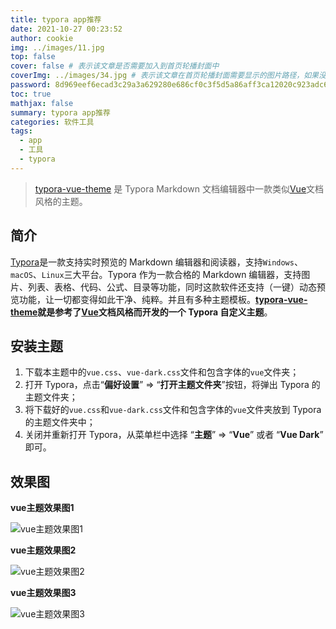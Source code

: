 ```yaml
---
title: typora app推荐
date: 2021-10-27 00:23:52
author: cookie
img: ../images/11.jpg
top: false
cover: false # 表示该文章是否需要加入到首页轮播封面中
coverImg: ../images/34.jpg # 表示该文章在首页轮播封面需要显示的图片路径，如果没有，则默认使用文章的特色图片
password: 8d969eef6ecad3c29a3a629280e686cf0c3f5d5a86aff3ca12020c923adc6c92
toc: true
mathjax: false
summary: typora app推荐
categories: 软件工具
tags:
  - app
  - 工具
  - typora
---
```

> [typora-vue-theme](https://github.com/blinkfox/typora-vue-theme) 是 Typora Markdown 文档编辑器中一款类似[Vue](https://vuejs.org/)文档风格的主题。

## [](#简介 "简介")简介

[Typora](https://www.typora.io/)是一款支持实时预览的 Markdown 编辑器和阅读器，支持`Windows`、`macOS`、`Linux`三大平台。Typora 作为一款合格的 Markdown 编辑器，支持图片、列表、表格、代码、公式、目录等功能，同时这款软件还支持（一键）动态预览功能，让一切都变得如此干净、纯粹。并且有多种主题模板。**[typora-vue-theme](https://github.com/blinkfox/typora-vue-theme)就是参考了[Vue](https://vuejs.org/)文档风格而开发的一个 Typora 自定义主题**。

## [](#安装主题 "安装主题")安装主题

1.  下载本主题中的`vue.css`、`vue-dark.css`文件和包含字体的`vue`文件夹；
2.  打开 Typora，点击“**偏好设置**” => “**打开主题文件夹**”按钮，将弹出 Typora 的主题文件夹；
3.  将下载好的`vue.css`和`vue-dark.css`文件和包含字体的`vue`文件夹放到 Typora 的主题文件夹中；
4.  关闭并重新打开 Typora，从菜单栏中选择 “**主题**” => “**Vue**” 或者 “**Vue Dark**” 即可。

## [](#效果图 "效果图")效果图

**vue主题效果图1**

![vue主题效果图1](https://image.gongweiwei.top/blog/cookie/typora/01.png)

**vue主题效果图2**

![vue主题效果图2](https://image.gongweiwei.top/blog/cookie/typora/02.png)

**vue主题效果图3**

![vue主题效果图3](https://image.gongweiwei.top/blog/cookie/typora/03.png)